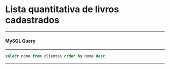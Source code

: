 # Lista quantitativa de livros cadastrados
---
#### MySQL Query
---
```sql
select nome from clientes order by nome desc;
```
---